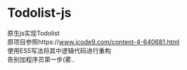 # Todolist-js
原生js实现Todolist  
原项目参照https://www.icode9.com/content-4-640681.html  
使用ES5写法将其中逻辑代码进行重构  
告别加程序员第一步(雾..
